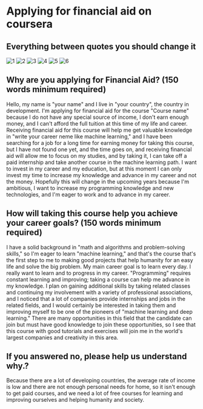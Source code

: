 # Applying for financial aid on coursera 

## Everything between quotes you should change it 
![1](images/1-2.png)
![2](images/3.png)
![3](images/4.png)
![4](images/5.png)
![5](images/6.png)
![6](images/7.png)

## Why are you applying for Financial Aid? (150 words minimum required)
Hello, my name is "your name" and I live in "your country", the country in development. I'm applying for financial aid for the course "Course name" because I do not have any special source of income, I don't earn enough money, and I can't afford the full tuition at this time of my life and career.
Receiving financial aid for this course will help me get valuable knowledge in "write your career neme like machine learning," and I have been searching for a job for a long time for earning money for taking this course, but I have not found one yet, and the time goes on, and receiving financial aid will allow me to focus on my studies, and by taking it, I can take off a paid internship and take another course in the machine learning path.
I want to invest in my career and my education, but at this moment I can only invest my time to increase my knowledge and advance in my career and not the money. Hopefully this will change in the upcoming years because I'm ambitious, I want to increase my programming knowledge and new technologies, and I'm eager to work and to advance in my career.


## How will taking this course help you achieve your career goals? (150 words minimum required)
I have a solid background in "math and algorithms and problem-solving skills," so I'm eager to learn "machine learning," and that's the course that's the first step to me to making good projects that help humanity for an easy life and solve the big problem.
My main career goal is to learn every day. I really want to learn and to progress in my career.
"Programming" requires constant learning and improving; taking a course can help me advance in my knowledge.
I plan on gaining additional skills by taking related classes and continuing my involvement with a variety of professional associations, and I noticed that a lot of companies provide internships and jobs in the related fields, and I would certainly be interested in taking them and improving myself to be one of the pioneers of "machine learning and deep learning."
There are many opportunities in this field that the candidate can join but must have good knowledge to join these opportunities, so I see that this course with good tutorials and exercises will join me in the world's largest companies and creativity in this area.

## If you answered no, please help us understand why.?
Because there are a lot of developing countries, the average rate of income is low and there are not enough personal needs for home, so it isn't enough to get paid courses, and we need a lot of free courses for learning and improving ourselves and helping humanity and society.
